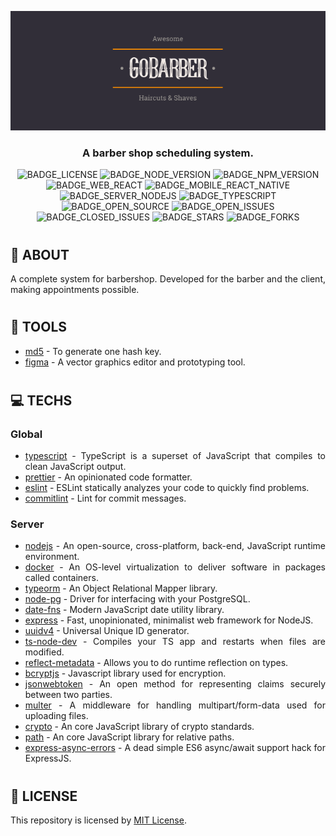 <div align='justify'>

<div align='center'>

![](./layout/img/banner/banner.png)

### **A barber shop scheduling system.**

![BADGE_LICENSE] ![BADGE_NODE_VERSION] ![BADGE_NPM_VERSION] ![BADGE_WEB_REACT] ![BADGE_MOBILE_REACT_NATIVE] ![BADGE_SERVER_NODEJS] ![BADGE_TYPESCRIPT] ![BADGE_OPEN_SOURCE] ![BADGE_OPEN_ISSUES] ![BADGE_CLOSED_ISSUES] ![BADGE_STARS] ![BADGE_FORKS]

</div>

#
## **🔎 ABOUT**

A complete system for barbershop. Developed for the barber and the client, making appointments possible.

#
## **🔨 TOOLS**

- [md5](http://www.md5.cz/) - To generate one hash key.
- [figma](https://www.figma.com/) - A vector graphics editor and prototyping tool. 

#
## **💻 TECHS**

### **Global**
- [typescript] - TypeScript is a superset of JavaScript that compiles to clean JavaScript output.
- [prettier] - An opinionated code formatter.
- [eslint] - ESLint statically analyzes your code to quickly find problems.
- [commitlint](https://github.com/conventional-changelog/commitlint) - Lint for commit messages.

### **Server**

- [nodejs](https://nodejs.org/en/) - An open-source, cross-platform, back-end, JavaScript runtime environment.
- [docker](https://www.docker.com/) - An OS-level virtualization to deliver software in packages called containers.
- [typeorm](typeorm) - An Object Relational Mapper library.
- [node-pg](https://node-postgres.com/) - Driver for interfacing with your PostgreSQL.
- [date-fns](https://date-fns.org/) - Modern JavaScript date utility library.
- [express](https://expressjs.com/) - Fast, unopinionated, minimalist web framework for NodeJS.
- [uuidv4](https://www.npmjs.com/package/uuidv4) - Universal Unique ID generator.
- [ts-node-dev](https://github.com/whitecolor/ts-node-dev) - Compiles your TS app and restarts when files are modified.
- [reflect-metadata](https://www.npmjs.com/package/reflect-metadata) - Allows you to do runtime reflection on types.
- [bcryptjs](https://www.npmjs.com/package/bcryptjs) - Javascript library used for encryption.
- [jsonwebtoken](https://jwt.io/) - An open method for representing claims securely between two parties.
- [multer](https://www.npmjs.com/package/multer) - A middleware for handling multipart/form-data used for uploading files.
- [crypto](https://www.npmjs.com/package/crypto-js) - An core JavaScript library of crypto standards.
- [path](https://nodejs.org/api/path.html) - An core JavaScript library for relative paths.
- [express-async-errors](https://www.npmjs.com/package/express-async-errors) - A dead simple ES6 async/await support hack for ExpressJS.


#
## **📰 LICENSE**

This repository is licensed by [MIT License](./LICENSE).

</div>

<!-- References -->

[TypeScript]: https://www.typescriptlang.org/
[NodeJS]: https://nodejs.org/en/
[Prettier]: https://prettier.io/
[ESLint]: https://eslint.org/

<!-- Badges -->

[BADGE_CLOSED_ISSUES]: https://img.shields.io/github/issues-closed/x0n4d0/go-barber?color=red

[BADGE_OPEN_ISSUES]: https://img.shields.io/github/issues/x0n4d0/go-barber?color=green

[BADGE_LICENSE]: https://img.shields.io/github/license/x0n4d0/go-barber

[BADGE_NODE_VERSION]: https://img.shields.io/badge/node-12.19.0-green

[BADGE_NPM_VERSION]: https://img.shields.io/badge/npm-6.14.8-red

[BADGE_WEB_REACT]: https://img.shields.io/badge/web-react-blue

[BADGE_MOBILE_REACT_NATIVE]: https://img.shields.io/badge/mobile-react%20native-blueviolet

[BADGE_SERVER_NODEJS]: https://img.shields.io/badge/server-nodejs-important

[BADGE_STARS]: https://img.shields.io/github/stars/x0n4d0/go-barber?style=social

[BADGE_FORKS]: https://img.shields.io/github/forks/x0n4d0/go-barber?style=social

[BADGE_TYPESCRIPT]: https://badges.frapsoft.com/typescript/code/typescript.png?v=101

[BADGE_OPEN_SOURCE]: https://badges.frapsoft.com/os/v1/open-source.png?v=103

<!-- https://www.figma.com/file/BVhxDUmASvEiDwMqFeQMiG/GoBarber-(Copy)?node-id=34%3A1180

## **ÍNDEX**
  - [PREVIEW](#preview)
  - [FEATURES](#features)
  - [DATABASE](#database)
  - [UI DESIGN](#ui-design)
  - [USING](#using)
  - [CONTRIBUTING](#contributing)
-->
